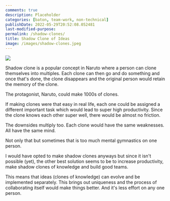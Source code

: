 ```yaml
---
comments: true
description: Placeholder 
categories: [baton, team-work, non-technical]
publishDate: 2022-05-29T20:52:08.052481
last-modified-purpose:
permalink: /shadow-clones/
title: Shadow Clone of Ideas
image: /images/shadow-clones.jpeg
---
```

![](/images/shadow-clones.jpeg)

Shadow clone is a popular concept in Naruto where a person can clone themselves into multiples. Each clone can then go and do something and once that's done, the clone disappears and the original person would retain the memory of the clone.

The protagonist, Naruto, could make 1000s of clones.

If making clones were that easy in real life, each one could be assigned a different important task which would lead to super high productivity. Since the clone knows each other super well, there would be almost no friction.

The downsides multiply too. Each clone would have the same weaknesses. All have the same mind.

Not only that but sometimes that is too much mental gymnastics on one person.

I would have opted to make shadow clones anyways but since it isn't possible (yet), the other best solution seems to be to increase productivity, make shadow clones of knowledge and build good teams.

This means that ideas (clones of knowledge) can evolve and be implemented separately. This brings out uniqueness and the process of collaborating itself would make things better. And it's less effort on any one person.